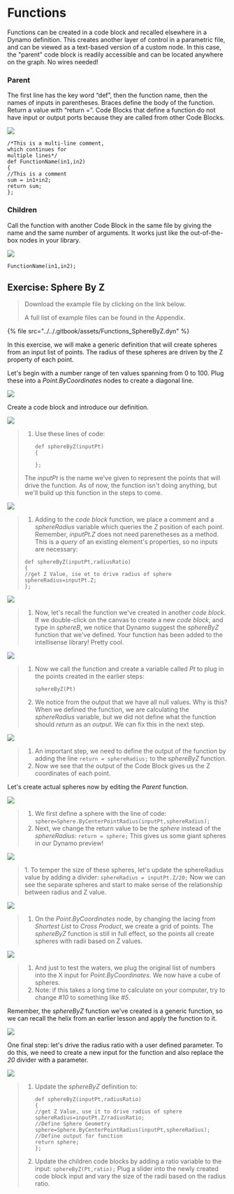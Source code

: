 # Functions

Functions can be created in a code block and recalled elsewhere in a Dynamo definition. This creates another layer of control in a parametric file, and can be viewed as a text-based version of a custom node. In this case, the "parent" code block is readily accessible and can be located anywhere on the graph. No wires needed!

### Parent

The first line has the key word “def”, then the function name, then the names of inputs in parentheses. Braces define the body of the function. Return a value with “return =”. Code Blocks that define a function do not have input or output ports because they are called from other Code Blocks.

![](<../../.gitbook/assets/functions parent def.jpg>)

```
/*This is a multi-line comment,
which continues for
multiple lines*/
def FunctionName(in1,in2)
{
//This is a comment
sum = in1+in2;
return sum;
};
```

### Children

Call the function with another Code Block in the same file by giving the name and the same number of arguments. It works just like the out-of-the-box nodes in your library.

![](<../../.gitbook/assets/functions children call def.jpg>)

```
FunctionName(in1,in2);
```

## Exercise: Sphere By Z

> Download the example file by clicking on the link below.
>
> A full list of example files can be found in the Appendix.

{% file src="../../.gitbook/assets/Functions_SphereByZ.dyn" %}

In this exercise, we will make a generic definition that will create spheres from an input list of points. The radius of these spheres are driven by the Z property of each point.

Let's begin with a number range of ten values spanning from 0 to 100. Plug these into a _Point.ByCoordinates_ nodes to create a diagonal line.

![](<../../.gitbook/assets/functions - exercise - 01.jpg>)

Create a code block and introduce our definition.

![](<../../.gitbook/assets/functions - exercise - 02.jpg>)

> 1.  Use these lines of code:
>
>     ```
>     def sphereByZ(inputPt)
>     {
>
>     };
>     ```
>
> The _inputPt_ is the name we've given to represent the points that will drive the function. As of now, the function isn't doing anything, but we'll build up this function in the steps to come.

![](<../../.gitbook/assets/functions - exercise - 03.jpg>)

> 1. Adding to the _code block_ function, we place a comment and a _sphereRadius_ variable which queries the _Z_ position of each point. Remember, _inputPt.Z_ does not need parenetheses as a method. This is a _query_ of an existing element's properties, so no inputs are necessary:
>
> ```
> def sphereByZ(inputPt,radiusRatio)
> {
> //get Z Value, ise ot to drive radius of sphere
> sphereRadius=inputPt.Z;
> };
> ```

![](<../../.gitbook/assets/functions - exercise - 04.jpg>)

> 1. Now, let's recall the function we've created in another _code block_. If we double-click on the canvas to create a new _code block_, and type in _sphereB_, we notice that Dynamo suggest the _sphereByZ_ function that we've defined. Your function has been added to the intellisense library! Pretty cool.

![](<../../.gitbook/assets/functions - exercise - 05.jpg>)

> 1.  Now we call the function and create a variable called _Pt_ to plug in the points created in the earlier steps:
>
>     ```
>     sphereByZ(Pt)
>     ```
> 2. We notice from the output that we have all null values. Why is this? When we defined the function, we are calculating the _sphereRadius_ variable, but we did not define what the function should _return_ as an _output_. We can fix this in the next step.

![](<../../.gitbook/assets/functions - exercise - 06.jpg>)

> 1. An important step, we need to define the output of the function by adding the line `return = sphereRadius;` to the _sphereByZ_ function.
> 2. Now we see that the output of the Code Block gives us the Z coordinates of each point.

Let's create actual spheres now by editing the _Parent_ function.

![](<../../.gitbook/assets/functions - exercise - 07.jpg>)

> 1. We first define a sphere with the line of code: `sphere=Sphere.ByCenterPointRadius(inputPt,sphereRadius);`
> 2. Next, we change the return value to be the _sphere_ instead of the _sphereRadius_: `return = sphere;` This gives us some giant spheres in our Dynamo preview!

![](<../../.gitbook/assets/functions - exercise - 08.jpg>)

> 1\. To temper the size of these spheres, let's update the sphereRadius value by adding a divider: `sphereRadius = inputPt.Z/20;` Now we can see the separate spheres and start to make sense of the relationship between radius and Z value.

![](<../../.gitbook/assets/functions - exercise - 09.jpg>)

> 1. On the _Point.ByCoordinates_ node, by changing the lacing from _Shortest List_ to _Cross Product_, we create a grid of points. The _sphereByZ_ function is still in full effect, so the points all create spheres with radii based on Z values.

![](<../../.gitbook/assets/functions - exercise - 10.jpg>)

> 1. And just to test the waters, we plug the original list of numbers into the X input for _Point.ByCoordinates_. We now have a cube of spheres.
> 2. Note: if this takes a long time to calculate on your computer, try to change _#10_ to something like _#5_.

Remember, the _sphereByZ_ function we've created is a generic function, so we can recall the helix from an earlier lesson and apply the function to it.

![](<../../.gitbook/assets/functions - exercise - 11.jpg>)

One final step: let's drive the radius ratio with a user defined parameter. To do this, we need to create a new input for the function and also replace the _20_ divider with a parameter.

![](<../../.gitbook/assets/functions - exercise - 12.jpg>)

> 1.  Update the _sphereByZ_ definition to:
>
>     ```
>     def sphereByZ(inputPt,radiusRatio)
>     {
>     //get Z Value, use it to drive radius of sphere
>     sphereRadius=inputPt.Z/radiusRatio;
>     //Define Sphere Geometry
>     sphere=Sphere.ByCenterPointRadius(inputPt,sphereRadius);
>     //Define output for function
>     return sphere;
>     };
>     ```
> 2. Update the children code blocks by adding a ratio variable to the input: `sphereByZ(Pt,ratio);` Plug a slider into the newly created code block input and vary the size of the radii based on the radius ratio.
